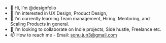 - 👋 Hi, I’m @designfolio
- 👀 I’m interested in UX Design, Product Design, 
- 🌱 I’m currently learning Team management, Hiring, Mentoring, and Scaling Products in general.
- 💞️ I’m looking to collaborate on Indie projects, Side hustle, Freelance etc.
- 📫 How to reach me - Email: sonu.jun3@gmail.com

<!---
designfolio/designfolio is a ✨ special ✨ repository because its `README.md` (this file) appears on your GitHub profile.
You can click the Preview link to take a look at your changes.
--->
